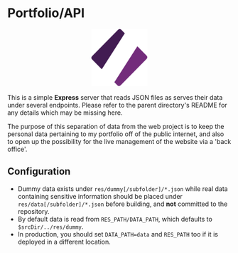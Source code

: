 # Portfolio/API

<div style="text-align: center"><img alt="Logo" src="../web/public/logo.svg" height="128" /></div>

This is a simple **Express** server that reads JSON files as serves their data under several endpoints. Please refer to
the parent directory's README for any details which may be missing here.

The purpose of this separation of data from the web project is to keep the personal data pertaining to my portfolio off
of the public internet, and also to open up the possibility for the live management of the website via a 'back office'.

## Configuration

- Dummy data exists under `res/dummy[/subfolder]/*.json` while real data containing sensitive information should be
  placed under `res/data[/subfolder]/*.json` before building, and **not** committed to the repository.
- By default data is read from `RES_PATH/DATA_PATH`, which defaults to `$srcDir/../res/dummy`.
- In production, you should set `DATA_PATH=data` and `RES_PATH` too if it is deployed in a different location.
